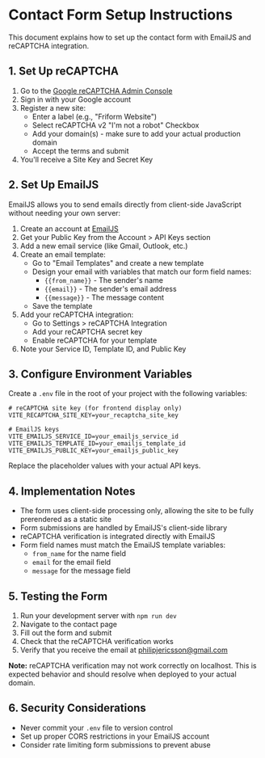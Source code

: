 # Contact Form Setup Instructions

This document explains how to set up the contact form with EmailJS and reCAPTCHA integration.

## 1. Set Up reCAPTCHA

1. Go to the [Google reCAPTCHA Admin Console](https://www.google.com/recaptcha/admin)
2. Sign in with your Google account
3. Register a new site:
   - Enter a label (e.g., "Friform Website")
   - Select reCAPTCHA v2 "I'm not a robot" Checkbox
   - Add your domain(s) - make sure to add your actual production domain
   - Accept the terms and submit
4. You'll receive a Site Key and Secret Key

## 2. Set Up EmailJS

EmailJS allows you to send emails directly from client-side JavaScript without needing your own server:

1. Create an account at [EmailJS](https://www.emailjs.com/)
2. Get your Public Key from the Account > API Keys section
3. Add a new email service (like Gmail, Outlook, etc.)
4. Create an email template:
   - Go to "Email Templates" and create a new template
   - Design your email with variables that match our form field names:
     - `{{from_name}}` - The sender's name
     - `{{email}}` - The sender's email address
     - `{{message}}` - The message content
   - Save the template
5. Add your reCAPTCHA integration:
   - Go to Settings > reCAPTCHA Integration
   - Add your reCAPTCHA secret key
   - Enable reCAPTCHA for your template
6. Note your Service ID, Template ID, and Public Key

## 3. Configure Environment Variables

Create a `.env` file in the root of your project with the following variables:

```
# reCAPTCHA site key (for frontend display only)
VITE_RECAPTCHA_SITE_KEY=your_recaptcha_site_key

# EmailJS keys
VITE_EMAILJS_SERVICE_ID=your_emailjs_service_id
VITE_EMAILJS_TEMPLATE_ID=your_emailjs_template_id
VITE_EMAILJS_PUBLIC_KEY=your_emailjs_public_key
```

Replace the placeholder values with your actual API keys.

## 4. Implementation Notes

- The form uses client-side processing only, allowing the site to be fully prerendered as a static site
- Form submissions are handled by EmailJS's client-side library
- reCAPTCHA verification is integrated directly with EmailJS
- Form field names must match the EmailJS template variables:
  - `from_name` for the name field
  - `email` for the email field
  - `message` for the message field

## 5. Testing the Form

1. Run your development server with `npm run dev`
2. Navigate to the contact page
3. Fill out the form and submit
4. Check that the reCAPTCHA verification works
5. Verify that you receive the email at philipjericsson@gmail.com

**Note:** reCAPTCHA verification may not work correctly on localhost. This is expected behavior and should resolve when deployed to your actual domain.

## 6. Security Considerations

- Never commit your `.env` file to version control
- Set up proper CORS restrictions in your EmailJS account
- Consider rate limiting form submissions to prevent abuse 